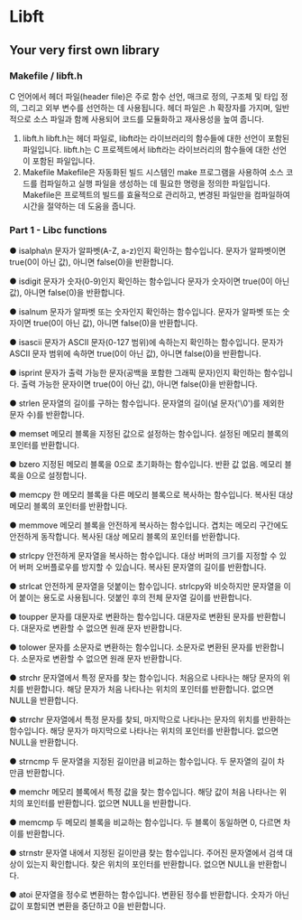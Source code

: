 # Libft
## Your very first own library

### Makefile /  libft.h
C 언어에서 헤더 파일(header file)은 주로 함수 선언, 매크로 정의, 구조체 및 타입 정의, 그리고 외부 변수를 선언하는 데 사용됩니다. 헤더 파일은 .h 확장자를 가지며, 일반적으로 소스 파일과 함께 사용되어 코드를 모듈화하고 재사용성을 높여 줍니다.
1. libft.h
libft.h는 헤더 파일로, libft라는 라이브러리의 함수들에 대한 선언이 포함된 파일입니다.
libft.h는 C 프로젝트에서 libft라는 라이브러리의 함수들에 대한 선언이 포함된 파일입니다.
2. Makefile
Makefile은 자동화된 빌드 시스템인 make 프로그램을 사용하여 소스 코드를 컴파일하고 실행 파일을 생성하는 데 필요한 명령을 정의한 파일입니다. Makefile은 프로젝트의 빌드를 효율적으로 관리하고, 변경된 파일만을 컴파일하여 시간을 절약하는 데 도움을 줍니다.


### Part 1 - Libc functions
● isalpha\n
문자가 알파벳(A-Z, a-z)인지 확인하는 함수입니다.
문자가 알파벳이면 true(0이 아닌 값), 아니면 false(0)을 반환합니다.

● isdigit
문자가 숫자(0-9)인지 확인하는 함수입니다
문자가 숫자이면 true(0이 아닌 값), 아니면 false(0)을 반환합니다.

● isalnum
문자가 알파벳 또는 숫자인지 확인하는 함수입니다.
문자가 알파벳 또는 숫자이면 true(0이 아닌 값), 아니면 false(0)을 반환합니다.

● isascii
문자가 ASCII 문자(0-127 범위)에 속하는지 확인하는 함수입니다.
문자가 ASCII 문자 범위에 속하면 true(0이 아닌 값), 아니면 false(0)을 반환합니다.

● isprint
문자가 출력 가능한 문자(공백을 포함한 그래픽 문자)인지 확인하는 함수입니다.
출력 가능한 문자이면 true(0이 아닌 값), 아니면 false(0)을 반환합니다.

● strlen
문자열의 길이를 구하는 함수입니다.
문자열의 길이(널 문자('\0')를 제외한 문자 수)를 반환합니다.

● memset
메모리 블록을 지정된 값으로 설정하는 함수입니다.
설정된 메모리 블록의 포인터를 반환합니다.

● bzero
지정된 메모리 블록을 0으로 초기화하는 함수입니다.
반환 값 없음. 메모리 블록을 0으로 설정합니다.

● memcpy
한 메모리 블록을 다른 메모리 블록으로 복사하는 함수입니다.
복사된 대상 메모리 블록의 포인터를 반환합니다.

● memmove
메모리 블록을 안전하게 복사하는 함수입니다. 겹치는 메모리 구간에도 안전하게 동작합니다.
복사된 대상 메모리 블록의 포인터를 반환합니다.

● strlcpy
안전하게 문자열을 복사하는 함수입니다. 대상 버퍼의 크기를 지정할 수 있어 버퍼 오버플로우를 방지할 수 있습니다.
복사된 문자열의 길이를 반환합니다.

● strlcat
안전하게 문자열을 덧붙이는 함수입니다. strlcpy와 비슷하지만 문자열을 이어 붙이는 용도로 사용됩니다.
덧붙인 후의 전체 문자열 길이를 반환합니다.

● toupper
문자를 대문자로 변환하는 함수입니다.
대문자로 변환된 문자를 반환합니다. 대문자로 변환할 수 없으면 원래 문자 반환합니다.

● tolower
문자를 소문자로 변환하는 함수입니다.
소문자로 변환된 문자를 반환합니다. 소문자로 변환할 수 없으면 원래 문자 반환합니다.

● strchr
문자열에서 특정 문자를 찾는 함수입니다. 처음으로 나타나는 해당 문자의 위치를 반환합니다.
해당 문자가 처음 나타나는 위치의 포인터를 반환합니다. 없으면 NULL을 반환합니다.

● strrchr
문자열에서 특정 문자를 찾되, 마지막으로 나타나는 문자의 위치를 반환하는 함수입니다.
해당 문자가 마지막으로 나타나는 위치의 포인터를 반환합니다. 없으면 NULL을 반환합니다.

● strncmp
두 문자열을 지정된 길이만큼 비교하는 함수입니다.
두 문자열의 길이 차 만큼 반환합니다.

● memchr
메모리 블록에서 특정 값을 찾는 함수입니다.
해당 값이 처음 나타나는 위치의 포인터를 반환합니다. 없으면 NULL을 반환합니다.

● memcmp
두 메모리 블록을 비교하는 함수입니다.
두 블록이 동일하면 0, 다르면 차이를 반환합니다.

● strnstr
문자열 내에서 지정된 길이만큼 찾는 함수입니다. 주어진 문자열에서 검색 대상이 있는지 확인합니다.
찾은 위치의 포인터를 반환합니다. 없으면 NULL을 반환합니다.

● atoi
문자열을 정수로 변환하는 함수입니다.
변환된 정수를 반환합니다. 숫자가 아닌 값이 포함되면 변환을 중단하고 0을 반환합니다.